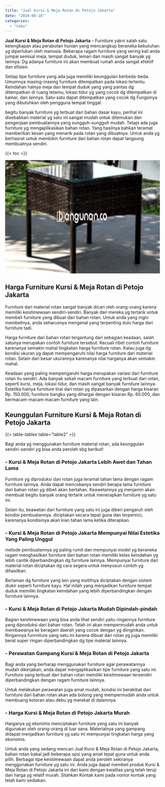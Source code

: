 ```yaml
---
title: "Jual Kursi & Meja Rotan di Petojo Jakarta"
date: "2024-08-18"
categories: 
  - "toko"
---
```


**Jual Kursi & Meja Rotan di Petojo Jakarta** – Furniture yakni salah satu kelengkapan atau perabotan hunian yang mencangkup beraneka kebutuhan yg diperlukan oleh manusia. Beberapa ragam furniture yang sering kali anda jumpai semisal meja, tempat duduk, lemari dan masih sangat banyak yg lainnya. Dg adanya furniture ini akan membuat rumah anda sangat efektif dan efisien.

Setiap tipe furniture yang ada juga memiliki keunggulan berbeda-beda. Umumnya masing-masing furniture ditempatkan pada lokasi tertentu. Keindahan halnya meja dan tempat duduk yang yang pantas dg ditempatkan di ruang tetamu, lokasi tidur yg yang cocok dg ditempatkan di kamar, dan lainnya. Satu-satu dapat ditempatkan yang cocok dg Fungsinya yang dibutuhkan oleh pengguna tempat tinggal.

begitu banyak furniture yg terbuat dari bahan dasar kayu, perihal ini disebabkan material yg satu ini sangat mudah untuk ditemukan dan pengerjaan pembuatannya yang sungguh-sungguh mudah. Tetapi ada juga furniture yg mengaplikasikan bahan rotan. Yang hasilnya bahkan teramat memberikan kesan yang menarik pada rotan yang dibuatnya. Untuk anda yg berhasrat untuk membikin furniture dari bahan rotan dapat langsung membuatnya sendiri.

{{< toc >}}

![Jual Kursi & Meja Rotan di Petojo Jakarta](/images/kursi-meja-rotan-murah04.png)

## Harga Furniture Kursi & Meja Rotan di Petojo Jakarta

Furniture dari material rotan sangat banyak dicari oleh orang-orang karena memiliki keistimewaan sendiri-sendiri. Banyak dari mereka yg tertarik untuk membeli furniture yang dibuat dari bahan rotan. Untuk anda yang ingin membelinya, anda seharusnya mengenal yang terpenting dulu harga dari furniture tadi.

Harga furniture dari bahan rotan tergantung dari sebagian keadaan, salah satunya merupakan contoh furniture tersebut. Kecuali ribet contoh furniture karenanya semakin mahal tingkatan harga furniture rotan. Kalau juga dg kondisi ukuran yg dapat mempengaruhi nilai harga furniture dari material rotan. Selain dari besar ukurannya karenanya nilai harganya akan semakin mahal.

Keadaan yang paling mempengaruhi harga merupakan variasi dari furniture rotan itu sendiri. Ada banyak sekali macam furniture yang terbuat dari rotan, seperti kursi, meja, lokasi tidur, dan masih sangat banyak furniture lainnya. Estetika halnya furniture tirai dari rotan yg dipasarkan dengan harga kisaran Rp. 150.000, furniture bangku yang dihargai dengan kisaran Rp. 60.000, dan bermacam-macam macam furniture yang lain.

## Keunggulan Furniture Kursi & Meja Rotan di Petojo Jakarta

{{< table-tables table="table2" >}}

Bagi anda yg menggunakan furniture material rotan, ada keunggulan sendiri-sendiri yg bisa anda peroleh sbg berikut!

### \- Kursi & Meja Rotan di Petojo Jakarta Lebih Awet dan Tahan Lama

Furniture yg diproduksi dari rotan juga teramat tahan lama dengan ragam furniture lainnya. Anda dapat mencobanya sendiri berapa lama furniture dari bahan rotan yg dibeli akan bertahan. Keawetannya yg menjamin akan membuat begitu banyak orang tertarik untuk menerapkan furniture yg satu ini.

Selain itu, keawetan dari furniture yang satu ini juga diberi pengaruh oleh kondisi pembuatannya. diciptakan secara tepat guna dan terperinci, karenanya kondisinya akan kian tahan lama ketika diterapkan.

### \- Kursi & Meja Rotan di Petojo Jakarta Mempunyai Nilai Estetika Yang Paling Unggul

metode pembuatannya yg paling rumit dan mempunyai model yg beraneka ragam menghasilkan furniture dari bahan rotan memiliki kelas keindahan yg lebih cantik diperbandingkan dg furniture lainnya. Mempunyai furniture dari material rotan diciptakan dg cara segera untuk menyusun contoh yg dihasilkan.

Berlainan dg furniture yang lain yang motifnya diciptakan dengan sistem diukir seperti furniture kayu. Hal inilah yang menjadikan furniture tempat duduk memiliki tingkatan keindahan yang lebih diperbandingkan dengan furniture lainnya.

### \- Kursi & Meja Rotan di Petojo Jakarta Mudah Dipindah-pindah

Bagian keistimewaan yang bisa anda lihat sendiri yaitu ringannya furniture yang diproduksi dari bahan rotan. Telah ini akan mempermudah anda untuk membawanya ke beragam daerah yang cocok dengan yg diinginkan. Ringannya funrniture yang satu ini karena dibuat dari rotan yg juga memiliki berat super ringan diperbandingkan dg tipe material lainnya.

### \- Perawatan Gampang Kursi & Meja Rotan di Petojo Jakarta

Bagi anda yang berharap menggunakan furniture agar perawatannya mudah dikerjakan, anda dapat mengaplikasikan tipe furniture yang satu ini. Furniture yang terbuat dari bahan rotan memiliki keistimewaan tersendiri diperbandingkan dengan ragam furniture lainnya.

Untuk melakukan perawatan juga amat mudah, kondisi ini berakibat dari furniture dari bahan rotan akan ada bolong yang mempermudah anda untuk membuang kotoran atau debu yg merekat di dalamnya.

### \- Harga Kursi & Meja Rotan di Petojo Jakarta Murah

Harganya yg ekonimis menciptakan furniture yang satu ini banyak digunakan oleh orang-orang di luar sana. Materialnya yang gampang didapat menjadikan furniture yg satu ini mempunyai tingkatan harga yang ekonomis.

Untuk anda yang sedang mencari Jual Kursi & Meja Rotan di Petojo Jakarta, bahan rotan bakal jadi beberapa opsi yang amat tepat guna untuk anda pilih. Berbagai tipe keistimewaan dapat anda peroleh sekiranya menggunakan furniture yg satu ini. Anda juga dapat membeli produk Kursi & Meja Rotan di Petojo Jakarta ini dari kami dengan kwalitas yang telah teruji dan harga yg relatif murah. Silahkan Kontak kami pada nomor kontak yang telah kami sediakan.
